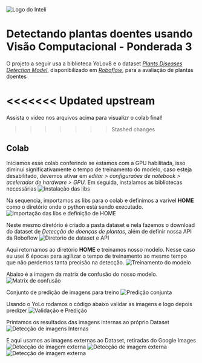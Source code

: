 <img src="../assets/logo-inteli.png" alt="Logo do Inteli"/>

# Detectando plantas doentes usando Visão Computacional - Ponderada 3 

O projeto a seguir usa a biblioteca YoLov8 e o dataset [_Plants Diseases Detection Model_](https://universe.roboflow.com/final-year-project-zorqg/plants-diseases-detection-model/dataset/8), disponibilizado em [_Roboflow_](roboflow.com), para a avaliação de plantas doentes

<<<<<<< Updated upstream
=======
Assista o video nos arquivos acima para visualizr o colab final!

>>>>>>> Stashed changes
## Colab
Iniciamos esse colab conferindo se estamos com a GPU habilitada, isso diminui significativamente o tempo de treinamento do modelo, caso esteja desabilitado, devemos ativar em _editar > configuraões de notebook > acelerador de hardware > GPU_.
Em seguida, instalamos as bibliotecas necessárias
![Instalação das libs](/media/vid-lib.png)

Na sequencia, importamos as libs para o colab e definimos a varivel **HOME** como o diretório onde o python está sendo executado.
![Importação das libs e definição de HOME](/media/import-home.png)

Neste mesmo diretório é criado a pasta dataset e nela fazemos o download do dataset de _Detecção de doenças de plantas_, além de definir nossa API da Roboflow
![Diretorio de dataset e API](/media/dirData-rfApi.png)

Aqui retornamos ao diretório **HOME** e treinamos nosso modelo. Nesse caso eu usei 6 épocas para agilizar o tempo de treinamento ao mesmo tempo que não perdemos tanta precisão na detecção.
![Treinamento do modelo](/media/modelTraining.png)

Abaixo é a imagem da matrix de confusão do nosso modelo.
![Matrix de confusão](/media/confMatrix.png)

Conjunto de predição de imagens para treino
![Predição conjunta](/media/batchPred.png)

Usando o YoLo rodamos o código abaixo validar as imagens e logo depois predizer
![Validação e Predição](/media/valid-predict.png)

Printamos os resultados das imagens internas ao próprio Dataset
![Detecção de imagens Internas](/media/detectInter.png)

E aqui usamos as imagens externas ao Dataset, retiradas do Google Images
![Detecção de imagem externa](/media/detectExt1.png)
![Detecção de imagem externa](/media/detectExt2.png)
![Detecção de imagem externa](/media/detectExt3.png)
